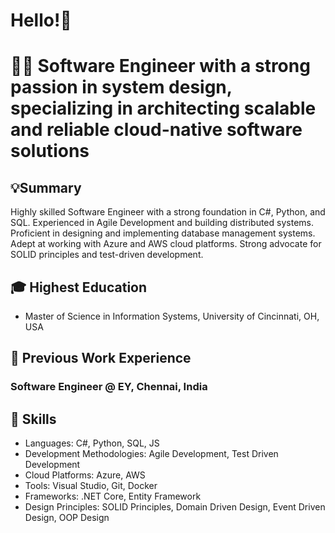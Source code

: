 # Hello!👋

# 👨‍💻 Software Engineer with a strong passion in system design, specializing in architecting scalable and reliable cloud-native software solutions

## 💡Summary
Highly skilled Software Engineer with a strong foundation in C#, Python, and SQL. Experienced in Agile Development and building distributed systems. Proficient in designing and implementing database management systems. Adept at working with Azure and AWS cloud platforms. Strong advocate for SOLID principles and test-driven development.

## 🎓 Highest Education
- Master of Science in Information Systems, University of Cincinnati, OH, USA

## 💼 Previous Work Experience
### Software Engineer @ EY, Chennai, India

## 🚀 Skills
- Languages: C#, Python, SQL, JS
- Development Methodologies: Agile Development, Test Driven Development
- Cloud Platforms: Azure, AWS
- Tools: Visual Studio, Git, Docker
- Frameworks: .NET Core, Entity Framework
- Design Principles: SOLID Principles, Domain Driven Design, Event Driven Design, OOP Design


